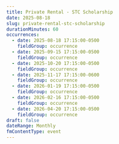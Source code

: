 ```yaml
---
title: Private Rental - STC Scholarship
date: 2025-08-18
slug: private-rental-stc-scholarship
durationMinutes: 60
occurrences:
  - date: 2025-08-18 17:15:00-0500
    fieldGroup: occurrence
  - date: 2025-09-15 17:15:00-0500
    fieldGroup: occurrence
  - date: 2025-10-20 17:15:00-0500
    fieldGroup: occurrence
  - date: 2025-11-17 17:15:00-0600
    fieldGroup: occurrence
  - date: 2026-01-19 17:15:00-0500
    fieldGroup: occurrence
  - date: 2026-02-16 17:15:00-0500
    fieldGroup: occurrence
  - date: 2026-04-20 17:15:00-0500
    fieldGroup: occurrence
draft: false
dateRange: Monthly
fmContentType: event
---
```

